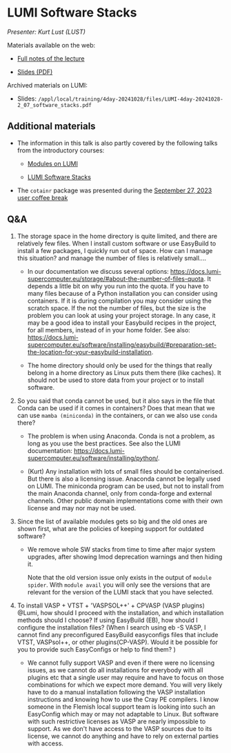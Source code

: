 # LUMI Software Stacks

*Presenter: Kurt Lust (LUST)*

<!--
<video src="https://462000265.lumidata.eu/4day-20241028/recordings/2_07_LUMI_Software_Stacks.mp4" controls="controls">
</video>
-->

<!--
Course materials will be provided during the course.
-->

Materials available on the web:

-   [Full notes of the lecture](notes_2_07_LUMI_Software_Stacks.md)

-   [Slides (PDF)](https://462000265.lumidata.eu/4day-20241028/files/LUMI-4day-20241028-2_07_software_stacks.pdf)

Archived materials on LUMI:

-   Slides: `/appl/local/training/4day-20241028/files/LUMI-4day-20241028-2_07_software_stacks.pdf`

<!--
-   Recording: `/appl/local/training/4day-20241028/recordings/2_07_LUMI_Software_Stacks.mp4`
-->


## Additional materials

-   The information in this talk is also partly covered by the following talks from the introductory courses:

     -   [Modules on LUMI](../2day-20240502/extra_04_Modules/.md)

     -   [LUMI Software Stacks](../2day-20240502/extra_05_Software_stacks.md)

-   The `cotainr` package was presented during the
    [September 27, 2023 user coffee break](https://lumi-supercomputer.github.io/LUMI-training-materials/User-Coffee-Breaks/20230927-user-coffee-break-cotainr/)


## Q&A

1.  The storage space in the home directory is quite limited, and there are relatively 
    few files. When I install custom software or use EasyBuild to install a few packages, 
    I quickly run out of space. How can I manage this situation? and manage the 
    number of files is relatively small....

    -   In our documentation we discuss several options: 
        https://docs.lumi-supercomputer.eu/storage/#about-the-number-of-files-quota. 
        It depends a little bit on why you run into the quota. If you have to many files 
        because of a Python installation you can consider using containers. 
        If it is during compilation you may consider using the scratch space. 
        If the not the number of files, but the size is the problem you can look at using 
        your project storage. 
        In any case, it may be a good idea to install your Easybuild recipes in the project, 
        for all members, instead of in your home folder. 
        See also: https://docs.lumi-supercomputer.eu/software/installing/easybuild/#preparation-set-the-location-for-your-easybuild-installation. 

    -   The home directory should only be used for the things that really belong in a home
        directory as Linux puts them there (like caches). It should not be used to store 
        data from your project or to install software.

2.  So you said that conda cannot be used, but it also says in the file that Conda can be used if it comes in containers? Does that mean that we can use `mamba (miniconda)` in the containers, or can we also use `conda` there?

    -   The problem is when using Anaconda. Conda is not a problem, as long as you use the best practices. See also the LUMI documentation: https://docs.lumi-supercomputer.eu/software/installing/python/. 

    -   (Kurt) Any installation with lots of small files should be containerised. But there is also a licensing issue. Anaconda cannot be legally used on LUMI. The miniconda program can be used, but not to install from the main Anaconda channel, only from conda-forge and external channels. Other public domain implementations come with their own license and may nor may not be used.

3.  Since the list of available modules gets so big and the old ones are shown first, what are the policies of keeping support for outdated software?

    -   We remove whole SW stacks from time to time after major system upgrades, after showing lmod deprecation warnings and then hiding it. 
  
        Note that the old version issue only exists in the output of `module spider`. With `module avail` you will
        only see the versions that are relevant for the version of the LUMI stack that you have selected.
    
4.  To install VASP + VTST + 'VASPSOL++' + CPVASP (VASP plugins) @Lumi, how should I proceed with the installation, and which installation methods should I choose? If using EasyBuild (EB), how should I configure the installation files?
(When I search using eb -S VASP, I cannot find any preconfigured EasyBuild easyconfigs files that include VTST, VASPsol++, or other plugins(CP-VASP). Would it be possible for you to provide such EasyConfigs or help to find them? )

    -   We cannot fully support VASP and even if there were no licensing issues, as we cannot do all installations for everybody with all plugins etc that a single user may require and have to focus on those combinations for which we expect more demand. You will very likely have to do a manual installation following the VASP installation instructions and knowing how to use the Cray PE compilers. I know someone in the Flemish local support team is looking into such an EasyConfig which may or may not adaptable to Linux. But software with such restrictive licenses as VASP are nearly impossible to support. As we don't have access to the VASP sources due to its license, we cannot do anything and have to rely on external parties with access.
